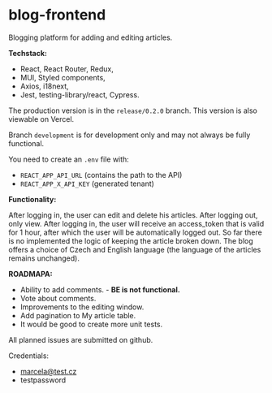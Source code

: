 # blog-frontend

Blogging platform for adding and editing articles.

**Techstack:**

- React, React Router, Redux,
- MUI, Styled components,
- Axios, i18next,
- Jest, testing-library/react, Cypress.

The production version is in the `release/0.2.0` branch. This version is also viewable on Vercel.

Branch `development` is for development only and may not always be fully functional.

You need to create an `.env` file with:
- `REACT_APP_API_URL` (contains the path to the API)
- `REACT_APP_X_API_KEY` (generated tenant)

**Functionality:**

After logging in, the user can edit and delete his articles. After logging out, only view. 
After logging in, the user will receive an access_token that is valid for 1 hour, after which the user will be automatically logged out. So far there is no implemented the logic of keeping the article broken down.
The blog offers a choice of Czech and English language (the language of the articles remains unchanged).

**ROADMAPA:**

- Ability to add comments. - **BE is not functional.**
- Vote about comments.
- Improvements to the editing window.
- Add pagination to My article table.
- It would be good to create more unit tests.

All planned issues are submitted on github.

Credentials:

- marcela@test.cz
- testpassword
